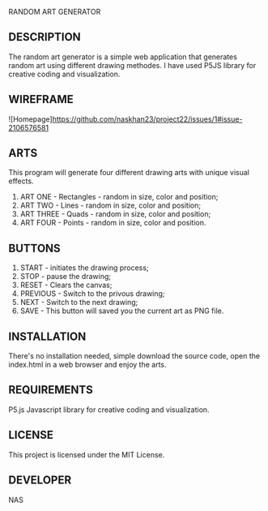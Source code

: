 RANDOM ART GENERATOR

## DESCRIPTION

The random art generator is a simple web application that generates random art using different drawing methodes. I have used P5JS library for creative coding and visualization.

## WIREFRAME

![Homepage]https://github.com/naskhan23/project22/issues/1#issue-2106576581

## ARTS

This program will generate four different drawing arts with unique visual effects. 

1) ART ONE - Rectangles - random in size, color and position;
2) ART TWO - Lines - random in size, color and position;
3) ART THREE - Quads - random in size, color and position;
4) ART FOUR - Points - random in size, color and position.

## BUTTONS

1) START - initiates the drawing process;
2) STOP - pause the drawing;
3) RESET - Clears the canvas;
4) PREVIOUS - Switch to the privous drawing;
5) NEXT - Switch to the next drawing;
6) SAVE - This button will saved you the current art as PNG file.

## INSTALLATION

There's no installation needed, simple download the source code, open the index.html in a web browser and enjoy the arts.

## REQUIREMENTS

P5.js Javascript library for creative coding and visualization.

## LICENSE 

This project is licensed under the MIT License.

## DEVELOPER

NAS

